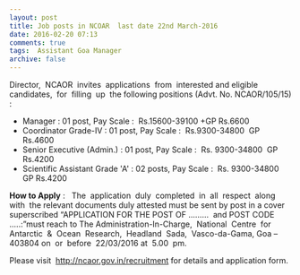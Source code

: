 ```yaml
---
layout: post
title: Job posts in NCOAR  last date 22nd March-2016   
date: 2016-02-20 07:13
comments: true
tags:  Assistant Goa Manager 
archive: false
---
```

Director,  NCAOR  invites  applications  from  interested and eligible  candidates,  for  filling  up  the following positions (Advt. No. NCAOR/105/15) :

- Manager : 01 post, Pay Scale :  Rs.15600-39100 +GP Rs.6600 
- Coordinator Grade-IV : 01 post, Pay Scale :  Rs.9300-34800  GP Rs.4600
- Senior Executive (Admin.) : 01 post, Pay Scale :  Rs. 9300-34800  GP Rs.4200
- Scientific Assistant Grade 'A' : 02 posts, Pay Scale :  Rs. 9300-34800  GP Rs.4200   

**How to Apply** :   The  application  duly  completed  in  all  respect  along  with  the relevant documents duly attested must be sent by post in a cover superscribed “APPLICATION FOR THE POST OF .........  and POST CODE .....:”must reach to The Administration-In-Charge,  National  Centre  for  Antarctic  &  Ocean  Research,  Headland  Sada,  Vasco-da-Gama, Goa – 403804
on  or  before  22/03/2016 at  5.00  pm.

Please visit  <http://ncaor.gov.in/recruitment> for details and application form.



